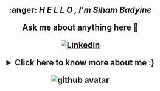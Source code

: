 <h2 align="center">
	:anger: <i>H E L L O , I'm Siham Badyine </i> 
	



 
  Ask me about anything here  💬
	  
	

[![Linkedin](https://img.shields.io/badge/linked-in-369?style=flat-square&logo=linkedin&logoColor=white&color=blue)](https://www.linkedin.com/in/siham-badyine)
	  



<details>
 <summary>Click here to know more about me :)</summary>

 <div align="center">
	

 <table><tr><td valign="top" width="50%"><br>I 've started  my curriculum for being a Great Software Engineer to solve problems and help people.
	 

[![Siham Badyine's GitHub stats](https://github-readme-stats.vercel.app/api?username=Sb0009)](https://github.com/Sb0009/github-readme-stats)


### My Story  <p><img src="https://pluspng.com/img-png/github-octocat-png--896.gif" alt="github avatar" width="62px"></p> 
* Hello! I'm Siham Badyine and currently software engineer student in Holberton School  | PARIS |
* I'd be finishing my studies in 2024 and I'm looking for an internship in WebDev | FullStack ||  I’m very interested in Web development.

* During my first year at Holberton, I worked mainly in C language, Python and bash scripting. Thus I’m comfortable with web development in Python with focus on unit testing and building MySQL Databases. 

* I recreated the printf function and Linux Shell with 2 different groups. Thanks to the school learning approach we learned to work collaboratively, in person and remotely.

### My Porfolio project is in Progress 👸💢
* For my portfolio project, I will work with a peer on a mobile application.
It’s an secret application for the moment,  built with swift and X
We learned how to be organised to deliver a working MVC in a manner of a few weeks…


#### If you want to reach out to me, you can message me on:
  - [LinkedIn](https://www.linkedin.com/in/siham-badyine)
  

#### My latest Medium articles:

<!-- MEDIUM-STORY-LIST:START -->
- [Claude Shannon turned dream into reality](https://medium.com/@sihambadyine/claude-shannon-turned-dream-into-reality-a8ee625f790c?source=rss-9894ca830433------2)
- [The Power of Static libraries in C](https://towardsdev.com/the-power-of-static-libraries-in-c-992da4c71820?source=rss-9894ca830433------2)
- [Day-0](https://medium.com/@sihambadyine/day-0-5e7e4d6a2644?source=rss-9894ca830433------2)
- [The Day Before 0:](https://medium.com/@sihambadyine/the-day-before-0-8a7699db2a96?source=rss-9894ca830433------2)
<!-- MEDIUM-STORY-LIST:END -->

### Languages and Tools

<code><img height="42" src="https://raw.githubusercontent.com/github/explore/80688e429a7d4ef2fca1e82350fe8e3517d3494d/topics/c/c.png"></code>

<code><img height="42" src="https://raw.githubusercontent.com/github/explore/80688e429a7d4ef2fca1e82350fe8e3517d3494d/topics/javascript/javascript.png"></code>

<code><img height="42" src="https://raw.githubusercontent.com/github/explore/80688e429a7d4ef2fca1e82350fe8e3517d3494d/topics/python/python.png"></code>

<code><img height="42" src="https://raw.githubusercontent.com/github/explore/80688e429a7d4ef2fca1e82350fe8e3517d3494d/topics/linux/linux.png"></code>




  </td></tr></table></div>
  </details>
 

       

 
 

<p><img src="https://pluspng.com/img-png/github-octocat-png--896.gif" alt="github avatar" width="142px"></p> 


